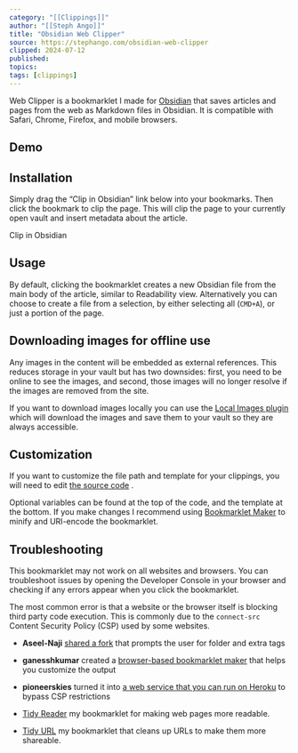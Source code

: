 ```yaml
---
category: "[[Clippings]]"
author: "[[Steph Ango]]"
title: "Obsidian Web Clipper"
source: https://stephango.com/obsidian-web-clipper
clipped: 2024-07-12
published: 
topics: 
tags: [clippings]
---
```


Web Clipper is a bookmarklet I made for [Obsidian](https://stephango.com/obsidian) that saves articles and pages from the web as Markdown files in Obsidian. It is compatible with Safari, Chrome, Firefox, and mobile browsers.

## Demo

## Installation

Simply drag the “Clip in Obsidian” link below into your bookmarks. Then click the bookmark to clip the page. This will clip the page to your currently open vault and insert metadata about the article.

Clip in Obsidian

## Usage

By default, clicking the bookmarklet creates a new Obsidian file from the main body of the article, similar to Readability view. Alternatively you can choose to create a file from a selection, by either selecting all (`CMD+A`), or just a portion of the page.

## Downloading images for offline use

Any images in the content will be embedded as external references. This reduces storage in your vault but has two downsides: first, you need to be online to see the images, and second, those images will no longer resolve if the images are removed from the site.

If you want to download images locally you can use the [Local Images plugin](https://github.com/aleksey-rezvov/obsidian-local-images) which will download the images and save them to your vault so they are always accessible.

## Customization

If you want to customize the file path and template for your clippings, you will need to edit [the source code](https://gist.github.com/kepano/90c05f162c37cf730abb8ff027987ca3) .

Optional variables can be found at the top of the code, and the template at the bottom. If you make changes I recommend using [Bookmarklet Maker](https://caiorss.github.io/bookmarklet-maker/) to minify and URI-encode the bookmarklet.

## Troubleshooting

This bookmarklet may not work on all websites and browsers. You can troubleshoot issues by opening the Developer Console in your browser and checking if any errors appear when you click the bookmarklet.

The most common error is that a website or the browser itself is blocking third party code execution. This is commonly due to the `connect-src` Content Security Policy (CSP) used by some websites.

-   **Aseel-Naji** [shared a fork](https://gist.github.com/kepano/90c05f162c37cf730abb8ff027987ca3?permalink_comment_id=3905251#gistcomment-3905251) that prompts the user for folder and extra tags
-   **ganesshkumar** created a [browser-based bookmarklet maker](https://gist.github.com/kepano/90c05f162c37cf730abb8ff027987ca3?permalink_comment_id=4064082#gistcomment-4064082) that helps you customize the output
-   **pioneerskies** turned it into [a web service that you can run on Heroku](https://github.com/pioneerskies/downmark) to bypass CSP restrictions

-   [Tidy Reader](https://stephango.com/tidy) my bookmarklet for making web pages more readable.
-   [Tidy URL](https://stephango.com/tidyurl) my bookmarklet that cleans up URLs to make them more shareable.